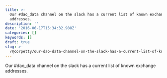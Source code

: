 ```yaml
---
title: >-
  Our #dao_data channel on the slack has a current list of known exchange
  addresses.
description: ''
date: '2016-06-17T15:34:32.988Z'
categories: []
keywords: []
draft: true
slug: >-
  /@corpetty/our-dao-data-channel-on-the-slack-has-a-current-list-of-known-exchange-addresses-f50b42c034e5
---
```


Our #dao\_data channel on the slack has a current list of known exchange addresses.